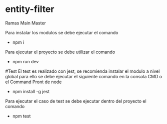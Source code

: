 # entity-filter

Ramas
Main
Master

Para instalar los modulos se debe ejecutar el comando
- npm i

Para ejecutar el proyecto se debe utilizar el comando
- npm run dev

#Test
El test es realizado con jest, se recomienda instalar el modulo a nivel global
para ello se debe ejecutar el siguiente comando en la consola CMD o el Command Pront de node
- npm install -g jest 

Para ejecutar el caso de test se debe ejecutar dentro del proyecto el comando
- npm test
